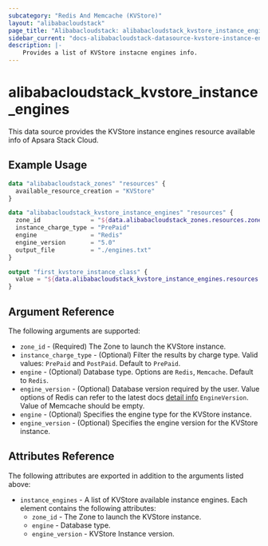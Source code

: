 ```yaml
---
subcategory: "Redis And Memcache (KVStore)"
layout: "alibabacloudstack"
page_title: "Alibabacloudstack: alibabacloudstack_kvstore_instance_engines"
sidebar_current: "docs-alibabacloudstack-datasource-kvstore-instance-engines"
description: |-
    Provides a list of KVStore instacne engines info.
---
```


# alibabacloudstack_kvstore_instance_engines

This data source provides the KVStore instance engines resource available info of Apsara Stack Cloud.

## Example Usage

```tf
data "alibabacloudstack_zones" "resources" {
  available_resource_creation = "KVStore"
}

data "alibabacloudstack_kvstore_instance_engines" "resources" {
  zone_id              = "${data.alibabacloudstack_zones.resources.zones.0.id}"
  instance_charge_type = "PrePaid"
  engine               = "Redis"
  engine_version       = "5.0"
  output_file          = "./engines.txt"
}

output "first_kvstore_instance_class" {
  value = "${data.alibabacloudstack_kvstore_instance_engines.resources.instance_engines.0.engine}"
}
```

## Argument Reference

The following arguments are supported:

* `zone_id` - (Required) The Zone to launch the KVStore instance.
* `instance_charge_type` - (Optional) Filter the results by charge type. Valid values: `PrePaid` and `PostPaid`. Default to `PrePaid`.
* `engine` - (Optional) Database type. Options are `Redis`, `Memcache`. Default to `Redis`.
* `engine_version` - (Optional) Database version required by the user. Value options of Redis can refer to the latest docs [detail info](https://www.alibabacloud.com/help/doc-detail/60873.htm) `EngineVersion`. Value of Memcache should be empty.
* `engine` - (Optional) Specifies the engine type for the KVStore instance.
* `engine_version` - (Optional) Specifies the engine version for the KVStore instance.

## Attributes Reference

The following attributes are exported in addition to the arguments listed above:

* `instance_engines` - A list of KVStore available instance engines. Each element contains the following attributes:
    * `zone_id` - The Zone to launch the KVStore instance.
    * `engine` - Database type.
    * `engine_version` - KVStore Instance version.